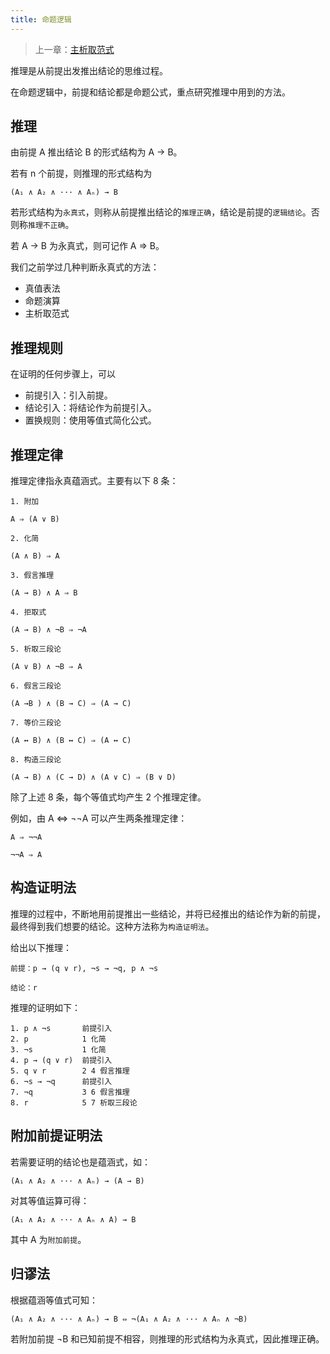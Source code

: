 ```yaml
---
title: 命题逻辑
---
```


> 上一章：[主析取范式](/logic/dnf)

推理是从前提出发推出结论的思维过程。

在命题逻辑中，前提和结论都是命题公式，重点研究推理中用到的方法。

## 推理

由前提 A 推出结论 B 的形式结构为 A → B。

若有 n 个前提，则推理的形式结构为 

```
(A₁ ∧ A₂ ∧ ··· ∧ Aₙ) → B
```

若形式结构为`永真式`，则称从前提推出结论的`推理正确`，结论是前提的`逻辑结论`。否则称`推理不正确`。

若 A → B 为永真式，则可记作 A ⇒ B。

我们之前学过几种判断永真式的方法：

- 真值表法
- 命题演算
- 主析取范式

## 推理规则

在证明的任何步骤上，可以

- 前提引入：引入前提。
- 结论引入：将结论作为前提引入。
- 置换规则：使用等值式简化公式。

## 推理定律

推理定律指永真蕴涵式。主要有以下 8 条：

```
1. 附加

A ⇒ (A ∨ B)

2. 化简

(A ∧ B) ⇒ A

3. 假言推理

(A → B) ∧ A ⇒ B

4. 拒取式

(A → B) ∧ ¬B ⇒ ¬A

5. 析取三段论

(A ∨ B) ∧ ¬B ⇒ A

6. 假言三段论

(A →B ) ∧ (B → C) ⇒ (A → C)

7. 等价三段论

(A ↔ B) ∧ (B ↔ C) ⇒ (A ↔ C)

8. 构造三段论

(A → B) ∧ (C → D) ∧ (A ∨ C) ⇒ (B ∨ D)
```

除了上述 8 条，每个等值式均产生 2 个推理定律。

例如，由 A ⇔ ¬¬A 可以产生两条推理定律：

```
A ⇒ ¬¬A

¬¬A ⇒ A
```

## 构造证明法

推理的过程中，不断地用前提推出一些结论，并将已经推出的结论作为新的前提，最终得到我们想要的结论。这种方法称为`构造证明法`。

给出以下推理：

```
前提：p → (q ∨ r), ¬s → ¬q, p ∧ ¬s

结论：r
```

推理的证明如下：

```
1. p ∧ ¬s       前提引入
2. p            1 化简
3. ¬s           1 化简
4. p → (q ∨ r)  前提引入
5. q ∨ r        2 4 假言推理
6. ¬s → ¬q      前提引入
7. ¬q           3 6 假言推理
8. r            5 7 析取三段论
```

## 附加前提证明法

若需要证明的结论也是蕴涵式，如：

```
(A₁ ∧ A₂ ∧ ··· ∧ Aₙ) → (A → B)
```

对其等值运算可得：

```
(A₁ ∧ A₂ ∧ ··· ∧ Aₙ ∧ A) → B
```

其中 A 为`附加前提`。

## 归谬法

根据蕴涵等值式可知：

```
(A₁ ∧ A₂ ∧ ··· ∧ Aₙ) → B ⇔ ¬(A₁ ∧ A₂ ∧ ··· ∧ Aₙ ∧ ¬B) 
```

若附加前提 ¬B 和已知前提不相容，则推理的形式结构为永真式，因此推理正确。